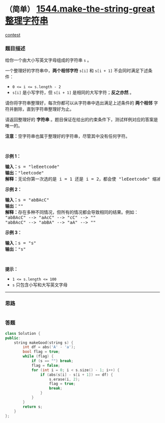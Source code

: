 # `（简单）` [1544.make-the-string-great 整理字符串](https://leetcode-cn.com/problems/make-the-string-great/)

[contest](https://leetcode-cn.com/contest/weekly-contest-201/problems/make-the-string-great/)

### 题目描述
<p>给你一个由大小写英文字母组成的字符串 <code>s</code> 。</p>

<p>一个整理好的字符串中，<strong>两个相邻字符</strong> <code>s[i]</code> 和 <code>s[i + 1]</code> 不会同时满足下述条件：</p>

<ul>
	<li><code>0 <= i <= s.length - 2</code></li>
	<li><code>s[i]</code> 是小写字符，但 <code>s[i + 1]</code> 是相同的大写字符；<strong>反之亦然</strong> 。</li>
</ul>

<p>请你将字符串整理好，每次你都可以从字符串中选出满足上述条件的 <strong>两个相邻</strong> 字符并删除，直到字符串整理好为止。</p>

<p>请返回整理好的 <strong>字符串</strong> 。题目保证在给出的约束条件下，测试样例对应的答案是唯一的。</p>

<p><strong>注意：</strong>空字符串也属于整理好的字符串，尽管其中没有任何字符。</p>

<p>&nbsp;</p>

<p><strong>示例 1：</strong></p>

<pre><strong>输入：</strong>s = "leEeetcode"
<strong>输出：</strong>"leetcode"
<strong>解释：</strong>无论你第一次选的是 i = 1 还是 i = 2，都会使 "leEeetcode" 缩减为 "leetcode" 。
</pre>

<p><strong>示例 2：</strong></p>

<pre><strong>输入：</strong>s = "abBAcC"
<strong>输出：</strong>""
<strong>解释：</strong>存在多种不同情况，但所有的情况都会导致相同的结果。例如：
"abBAcC" --> "aAcC" --> "cC" --> ""
"abBAcC" --> "abBA" --> "aA" --> ""
</pre>

<p><strong>示例 3：</strong></p>

<pre><strong>输入：</strong>s = "s"
<strong>输出：</strong>"s"
</pre>

<p>&nbsp;</p>

<p><strong>提示：</strong></p>

<ul>
	<li><code>1 <= s.length <= 100</code></li>
	<li><code>s</code> 只包含小写和大写英文字母</li>
</ul>


---
### 思路
```
```



### 答题
``` C++
class Solution {
public:
    string makeGood(string s) {
        int df = abs('A' - 'a');
        bool flag = true;
        while (flag) {
            if (s == "") break;
            flag = false;
            for (int i = 0; i < s.size() - 1; i++) {
                if (abs(s[i] - s[i + 1]) == df) {
                    s.erase(i, 2);
                    flag = true;
                    break;
                }
            }
        }
        return s;
    }
};
```




